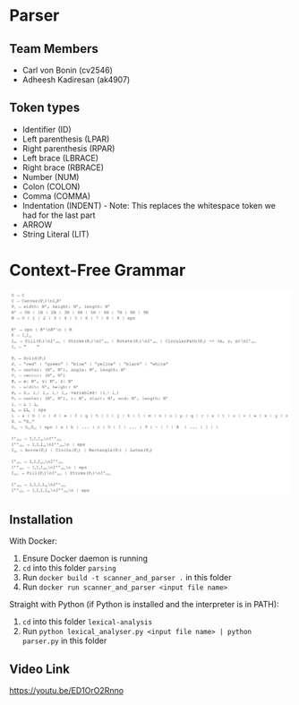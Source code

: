 # Parser

## Team Members
* Carl von Bonin (cv2546)
* Adheesh Kadiresan (ak4907)

## Token types
* Identifier (ID)
* Left parenthesis (LPAR)
* Right parenthesis (RPAR)
* Left brace (LBRACE)
* Right brace (RBRACE)
* Number (NUM)
* Colon (COLON)
* Comma (COMMA)
* Indentation (INDENT) - Note: This replaces the whitespace token we had for the last part
* ARROW 
* String Literal (LIT)

# Context-Free Grammar
![CFG](./CFG-v2.png)


## Installation
With Docker: 
1. Ensure Docker daemon is running
2. `cd` into this folder `parsing`
3. Run `docker build -t scanner_and_parser .` in this folder
4. Run `docker run scanner_and_parser <input file name>`

Straight with Python (if Python is installed and the interpreter is in PATH):
1. `cd` into this folder `lexical-analysis`
2. Run `python lexical_analyser.py <input file name> | python parser.py` in this folder

## Video Link
https://youtu.be/ED1OrO2Rnno